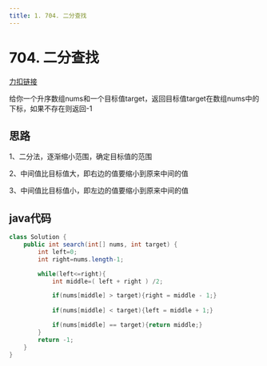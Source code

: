 ```yaml
---
title: 1. 704. 二分查找
---
```

# 704. 二分查找
[力扣链接](https://leetcode.cn/problems/binary-search/)

给你一个升序数组nums和一个目标值target，返回目标值target在数组nums中的下标，如果不存在则返回-1

## 思路  
1、二分法，逐渐缩小范围，确定目标值的范围  

2、中间值比目标值大，即右边的值要缩小到原来中间的值  

3、中间值比目标值小，即左边的值要缩小到原来中间的值

## java代码
~~~java
class Solution {
    public int search(int[] nums, int target) {
        int left=0;
        int right=nums.length-1;

        while(left<=right){
            int middle=( left + right ) /2;

            if(nums[middle] > target){right = middle - 1;}     
            
            if(nums[middle] < target){left = middle + 1;}

            if(nums[middle] == target){return middle;}
        }
        return -1;
    }
}
~~~